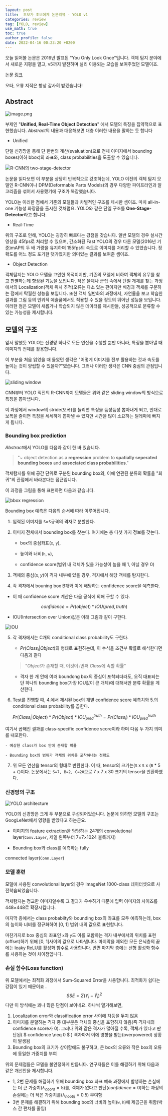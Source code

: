 ```yaml
---
layout: post
title:  초보가 초보에게 논문리뷰 - YOLO v1
categories: review
tag: [YOLO, review]
use_math: true
toc: true
author_profile: false
date: 2022-04-16 00:23:20 +0200
---
```


<head>
  <style>
    table.dataframe {
      white-space: normal;
      width: 100%;
      height: 240px;
      display: block;
      overflow: auto;
      font-family: Arial, sans-serif;
      font-size: 0.9rem;
      line-height: 20px;
      text-align: center;
      border: 0px !important;
    }

    table.dataframe th {
      text-align: center;
      font-weight: bold;
      padding: 8px;
    }

    table.dataframe td {
      text-align: center;
      padding: 8px;
    }

    table.dataframe tr:hover {
      background: #b8d1f3; 
    }

    .output_prompt {
      overflow: auto;
      font-size: 0.9rem;
      line-height: 1.45;
      border-radius: 0.3rem;
      -webkit-overflow-scrolling: touch;
      padding: 0.8rem;
      margin-top: 0;
      margin-bottom: 15px;
      font: 1rem Consolas, "Liberation Mono", Menlo, Courier, monospace;
      color: $code-text-color;
      border: solid 1px $border-color;
      border-radius: 0.3rem;
      word-break: normal;
      white-space: pre;
    }

  .dataframe tbody tr th:only-of-type {
      vertical-align: middle;
  }

  .dataframe tbody tr th {
      vertical-align: top;
  }

  .dataframe thead th {
      text-align: center !important;
      padding: 8px;
  }

  .page__content p {
      margin: 0 0 0px !important;
  }

  .page__content p > strong {
    font-size: 0.8rem !important;
  }

  </style>
</head>


오늘 읽어볼 논문은 2016년 발표된 "You Only Look Once"입니다. 객체 탐지 분야에서 새로운 지평을 열고, v5까지 발전하며 널리 이용되는 모습을 보여주었던 모델이죠.

  

논문 [링크](https://arxiv.org/abs/1506.02640)



오타, 오류 지적은 항상 감사히 받겠습니다!



## Abstract

![image.png](https://ifh.cc/g/JNYGlM.jpg)


부제인 "**Unified, Real-Time Object Detection**" 에서 모델의 특징을 집약적으로 표현했습니다. *Abstract*의 내용과 대응해보면 대충 이러한 내용을 말하는 듯 합니다

- Unified  

단일 신경망을 통해 단 한번의 계산(evaluation)으로 전체 이미지에서 bounding boxes(이하 bbox)의 좌표와, class probabilities을 도출할 수 있습니다.  

![R-CNN의 two-stage-detector](https://www.researchgate.net/profile/Neeraj-Bokde/publication/341099304/figure/fig4/AS:888908552359938@1588943722119/RCNN-architecture-17.ppm "R-CNN의 two-stage-detector")  

논문을 읽다보면 이 부분을 상당히 반복적으로 강조하는데, YOLO 이전의 객체 탐지 모델인 R-CNN이나 DPM(Deformable Parts Models)의 경우 다양한 파이프라인과 알고리즘을 섞어서 사용했기에 구조가 복잡했습니다.  

YOLO는 이러한 점에서 기존의 모델들과 차별적인 구조를 제시한 셈이죠. 마치 all-in-one 기능성 화장품을 출시한 것처럼요. YOLO와 같은 단일 구조를 **One-Stage-Detector**라고 합니다.  

  

- Real-Time  

위의 구조로 인해, YOLO는 굉장히 빠르다는 강점을 갖습니다. 일반 모델의 경우 실시간 영상을 45fps로 처리할 수 있으며, 간소화된 Fast YOLO의 경우 다른 모델(2016년 기준)mAP의 두 배 가량을 유지하며 155fps의 속도로 이미지를 처리할 수 있었습니다. 정확도를 어느 정도 포기한 댓가였지만 의미있는 결과를 보여준 셈이죠.

  

- Object Detection  

객체탐지는 YOLO 모델을 고안한 목적이지만, 기존의 모델에 비하여 객체의 유무를 찾고 판별하는데 향상된 기능을 보입니다. 작은 물체나 군집 속에서 단일 개체를 찾는 과정에서의 Localization(객체 위치 추적)오류는 다소 있는 편이지만 배경과 객체를 구분하는 점에서 탁월한 성능을 보입니다. 또한 객체 일반화의 과정에서, 자연물을 보고 학습한 결과를 그림 등의 인위적 예술품에서도 적용할 수 있을 정도의 뛰어난 성능을 보입니다. 이러한 점은 모델이 새롭거나 학습되지 않은 데이터를 제시한들, 성공적으로 분류할 수 있는 가능성을 제시합니다. 


## 모델의 구조

앞서 말했듯 YOLO는 신경망 하나로 모든 연산을 수행할 뿐만 아니라, 특징을 뽑아낼 때 이미지의 전체를 활용합니다.  

이 부분을 처음 읽었을 때 들었던 생각은 "어떻게 이미지를 전부 활용하는 것과 속도를 높이는 것이 양립할 수 있을까?"였습니다. 그러나 이러한 생각은 CNN 중심의 관점입니다.

![sliding window](https://929687.smushcdn.com/2633864/wp-content/uploads/2014/10/sliding_window_example.gif?lossy=1&strip=1&webp=1)  

CNN부터 YOLO 직전의 R-CNN까지 모델들은 위와 같은 sliding window의 방식으로 특징을 뽑아냅니다.  

이 과정에서 window의 stride(보폭)를 늘리면 특징을 듬성듬성 뽑아내게 되고, 반대로 보폭을 줄이면 특징을 세세하게 뽑아낼 수 있지만 시간을 많이 소요하는 딜레마에 빠지게 됩니다.  



### Bounding box prediction

*Abstract*에서 YOLO를 다음과 같이 한 바 있습니다.

> "~ object detection as a **regression** problem to **spatially seperated bounding boxes** and **associated class probabilities**."  

>

객체탐지를 위해 공간 단위로 구분된 bounding box와, 이에 연관된 분류의 확률을 "회귀"의 관점에서 바라본다는 접근입니다.  

이 과정을 그림을 통해 표현하면 다음과 같습니다.  

![bbox regression](https://img1.daumcdn.net/thumb/R1280x0/?scode=mtistory2&fname=https%3A%2F%2Fblog.kakaocdn.net%2Fdn%2FbaWsjr%2FbtqVsxhJ8BD%2F54ZVdkz1YoNduB1bXkIyb1%2Fimg.png)  

Bounding box 예측은 다음의 순서에 따라 이루어집니다.

1. 입력된 이미지를 `S`×`S`규격의 격자로 분할한다.

2. 이미지 전체에서 bounding box를 찾는다. 여기에는 총 다섯 가지 정보를 갖는다.

    - box의 중심좌표(`x`, `y`),

    - 높이와 너비(`h`, `w`),

    - confidence score(범위 내 객체가 있을 가능성이 높을 때 1, 아닐 경우 0)

3. 객체의 중심$(x, y)$이 격자 내부에 있을 경우, 격자에서 해당 객체를 탐지한다.

4. 각 격자에서 bouning box B개와 이에 해당하는 confidence score을 예측한다.

  - 이 때 confidence score 계산은 다음 공식에 의해 구할 수 있다.  

$$confidence = Pr(object)*IOU(pred, truth)$$

  - IOU(Intersection over Union)값은 아래 그림과 같이 구한다.  

![IOU](https://blog.kakaocdn.net/dn/I9MIb/btq9eMfNYbF/KeQxOsQydbNkZuRNhoMv9k/img.png)

5. 각 격자에서는 C개의 conditional class probability도 구한다.

    - $Pr(Class_i|Object)$의 형태로 표현하는데, 이 수식을 조건부 확률로 해석한다면 다음과 같다

    > "$Object$가 존재할 때, 이것이 $i$번째 $Class$에 속할 확률"  

    - 격자 한 개 안에 여러 boundong box의 중심이 포착되더라도, 오직 대표되는 단 하나의 bounding box(가장 IOU값이 큰 개체)에 대해서만 분류 확률을 계산한다.

6. Test를 진행할 때, 4.에서 제시된 box의 개별 confidence score 예측치와 5.의 conditional class probability를 곱한다.

$$Pr(Class_i|Object)*Pr(Object)*IOU^{truth}_{pred} = Pr(Class_i)*IOU^{truth}_{pred}$$

여기서 곱해진 결과를 class-specific confidence score이라 하며 다음 두 가지 의미를 내포한다.

    - 예상한 class가 box 안에 존재할 확률

    - Bounding box의 범위가 객체의 위치를 포착해내는 정확도

7. 위 모든 연산을 tensor의 형태로 반환한다. 이 때, tensor의 크기는(`S` x `S` x (`B` * 5 + `C`)이다. 논문에서는 `S=7, B=2, C=20`으로 7 x 7 x 30 크기의 tensor을 반환하였다.


### 신경망의 구조

![YOLO architecture](https://velog.velcdn.com/images%2Fsuminwooo%2Fpost%2Fb9fbe495-9636-4d79-b0e4-97df1dbba0b5%2Fimage.png)

YOLO의 신경망은 크게 두 부분으로 구성되어있습니다. 논문에 의하면 모델의 구조는 GoogLeNet에서 영향을 받았다고 하는군요.

- 이미지의 feature extraction을 담당하는 24개의 convolutional layer(`Conv.Layer`, 제일 왼쪽부터 7×7×1024 블록까지)

- Bounding box와 class를 예측하는 fully

connected layer(`Conn.Layer`)  



### 모델 훈련

모델에 사용된 convolutional layer의 경우 ImageNet 1000-class 데이터셋으로 사전학습되었습니다.   

객체탐지는 정교한 이미지일수록 그 결과가 우수하기 때문에 입력 이미지의 사이즈를 448×448로 확장시킵니다.    

마지막 층에서는 class probabilty와 bounding box의 좌표를 모두 예측하는데, box의 높이와 너비를 정규화하여 [0, 1] 범위 내의 값으로 표현합니다.  

마찬가지로 box 중심의 좌표인 `x`와 `y`도 이를 포함하는 격자 내부에서의 위치를 표현(offset)하기 위해 [0, 1]사이의 값으로 나타냅니다. 마지막을 제외한 모든 은닉층의 끝에는 leaky ReLU를 활성화 함수로 사용합니다. 반면 마지막 층에는 선형 활성화 함수를 사용하는 것이 차이점입니다.


### 손실 함수(Loss function)
위 모델에서는 최적화 과정에서 Sum-Squared Error을 사용합니다. 최적화가 쉽다는 강점이 있기 때문이죠 . 
$$SSE = Σ(Y_i - \hat Y_{i})^2$$
다만 이 방식에는 꽤나 많은 단점이 보이네요. 하나씩 열거해보면,
1. Localization error와 classification error 사이에 차등을 두지 않음
2. 이미지를 분할하는 격자 중 대부분은 객체의 중심을 포함하지 않음(즉 격자내의 confidence score가 0). 그러나 위와 같은 격자가 많아질 수록, 객체가 있다고 판단된( $ confidence \neq 0 $ ) 격자마저 이에 영향을 받는(overpowered) 상황이 발생됨 
3. Bounding box의 크기가 상이함에도 불구하고, 큰 box의 오류와 작은 box의 오류에 동일한 가중치를 부여
  
위의 문제점들은 모델을 불안정하게 만듭니다. 연구자들은 이를 해결하기 위해 다음과 같은 개선안을 제시합니다.
- 1, 2번 문제를 해결하기 위해 bounding box 좌표 예측 과정에서 발생하는 손실에는 더 큰 가중치($λ_{coord} = 5$)를, 객체가 없다고 판단($confidence =0$)하는 과정의 손실에는 더 작은 가중치를($λ_{noobj} = 0.5$) 부여함
- 3번 문제를 해결하기 위해 bounding box의 너비와 높이(`w`, `h`)에 제곱근을 취함(박스 간 편차를 줄임)


